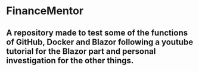 # FinanceMentor

## A repository made to test some of the functions of GitHub, Docker and Blazor following a youtube tutorial for the Blazor part and personal investigation for the other things.
